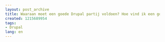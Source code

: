 ```yaml
---
layout: post_archive
title: Waaraan moet een goede Drupal partij voldoen? Hoe vind ik een goed Drupalbedrijf?
created: 1215689954
tags:
- Drupal
lang: en
---
```


